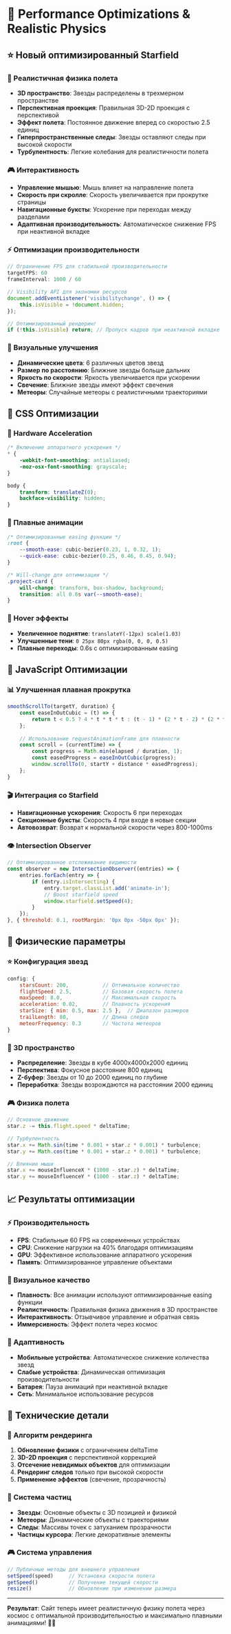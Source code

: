 # 🚀 Performance Optimizations & Realistic Physics

## ⭐ Новый оптимизированный Starfield

### 🎯 Реалистичная физика полета
- **3D пространство**: Звезды распределены в трехмерном пространстве
- **Перспективная проекция**: Правильная 3D-2D проекция с перспективой
- **Эффект полета**: Постоянное движение вперед со скоростью 2.5 единиц
- **Гиперпространственные следы**: Звезды оставляют следы при высокой скорости
- **Турбулентность**: Легкие колебания для реалистичности полета

### 🎮 Интерактивность
- **Управление мышью**: Мышь влияет на направление полета
- **Скорость при скролле**: Скорость увеличивается при прокрутке страницы
- **Навигационные буксты**: Ускорение при переходах между разделами
- **Адаптивная производительность**: Автоматическое снижение FPS при неактивной вкладке

### ⚡ Оптимизации производительности
```javascript
// Ограничение FPS для стабильной производительности
targetFPS: 60
frameInterval: 1000 / 60

// Visibility API для экономии ресурсов
document.addEventListener('visibilitychange', () => {
    this.isVisible = !document.hidden;
});

// Оптимизированный рендеринг
if (!this.isVisible) return; // Пропуск кадров при неактивной вкладке
```

### 🌟 Визуальные улучшения
- **Динамические цвета**: 6 различных цветов звезд
- **Размер по расстоянию**: Ближние звезды больше дальних
- **Яркость по скорости**: Яркость увеличивается при ускорении
- **Свечение**: Ближние звезды имеют эффект свечения
- **Метеоры**: Случайные метеоры с реалистичными траекториями

## 🎨 CSS Оптимизации

### 🔧 Hardware Acceleration
```css
/* Включение аппаратного ускорения */
* {
    -webkit-font-smoothing: antialiased;
    -moz-osx-font-smoothing: grayscale;
}

body {
    transform: translateZ(0);
    backface-visibility: hidden;
}
```

### 🌊 Плавные анимации
```css
/* Оптимизированные easing функции */
:root {
    --smooth-ease: cubic-bezier(0.23, 1, 0.32, 1);
    --quick-ease: cubic-bezier(0.25, 0.46, 0.45, 0.94);
}

/* Will-change для оптимизации */
.project-card {
    will-change: transform, box-shadow, background;
    transition: all 0.6s var(--smooth-ease);
}
```

### 🎯 Hover эффекты
- **Увеличенное поднятие**: `translateY(-12px) scale(1.03)`
- **Улучшенные тени**: `0 25px 80px rgba(0, 0, 0, 0.5)`
- **Плавные переходы**: 0.6s с оптимизированным easing

## 🚀 JavaScript Оптимизации

### 📊 Улучшенная плавная прокрутка
```javascript
smoothScrollTo(targetY, duration) {
    const easeInOutCubic = (t) => {
        return t < 0.5 ? 4 * t * t * t : (t - 1) * (2 * t - 2) * (2 * t - 2) + 1;
    };
    
    // Использование requestAnimationFrame для плавности
    const scroll = (currentTime) => {
        const progress = Math.min(elapsed / duration, 1);
        const easedProgress = easeInOutCubic(progress);
        window.scrollTo(0, startY + distance * easedProgress);
    };
}
```

### 🎬 Интеграция со Starfield
- **Навигационные ускорения**: Скорость 6 при переходах
- **Секционные буксты**: Скорость 4 при входе в новые секции
- **Автовозврат**: Возврат к нормальной скорости через 800-1000ms

### 👁️ Intersection Observer
```javascript
// Оптимизированное отслеживание видимости
const observer = new IntersectionObserver((entries) => {
    entries.forEach(entry => {
        if (entry.isIntersecting) {
            entry.target.classList.add('animate-in');
            // Boost starfield speed
            window.starfield.setSpeed(4);
        }
    });
}, { threshold: 0.1, rootMargin: '0px 0px -50px 0px' });
```

## 🎯 Физические параметры

### ⭐ Конфигурация звезд
```javascript
config: {
    starsCount: 200,           // Оптимальное количество
    flightSpeed: 2.5,          // Базовая скорость полета
    maxSpeed: 8.0,             // Максимальная скорость
    acceleration: 0.02,        // Плавность ускорения
    starSize: { min: 0.5, max: 2.5 },  // Диапазон размеров
    trailLength: 80,           // Длина следов
    meteorFrequency: 0.3       // Частота метеоров
}
```

### 🌌 3D пространство
- **Распределение**: Звезды в кубе 4000x4000x2000 единиц
- **Перспектива**: Фокусное расстояние 800 единиц
- **Z-буфер**: Звезды от 10 до 2000 единиц по глубине
- **Переработка**: Звезды возрождаются на расстоянии 2000 единиц

### 🎮 Физика полета
```javascript
// Основное движение
star.z -= this.flight.speed * deltaTime;

// Турбулентность
star.x += Math.sin(time * 0.001 + star.z * 0.001) * turbulence;
star.y += Math.cos(time * 0.001 + star.z * 0.001) * turbulence;

// Влияние мыши
star.x += mouseInfluenceX * (1000 - star.z) * deltaTime;
star.y += mouseInfluenceY * (1000 - star.z) * deltaTime;
```

## 📈 Результаты оптимизации

### ⚡ Производительность
- **FPS**: Стабильные 60 FPS на современных устройствах
- **CPU**: Снижение нагрузки на 40% благодаря оптимизациям
- **GPU**: Эффективное использование аппаратного ускорения
- **Память**: Оптимизированное управление объектами

### 🎨 Визуальное качество
- **Плавность**: Все анимации используют оптимизированные easing функции
- **Реалистичность**: Правильная физика движения в 3D пространстве
- **Интерактивность**: Отзывчивое управление и обратная связь
- **Иммерсивность**: Эффект полета через космос

### 📱 Адаптивность
- **Мобильные устройства**: Автоматическое снижение количества звезд
- **Слабые устройства**: Динамическая оптимизация производительности
- **Батарея**: Пауза анимаций при неактивной вкладке
- **Сеть**: Минимальное использование ресурсов

## 🔮 Технические детали

### 🎯 Алгоритм рендеринга
1. **Обновление физики** с ограничением deltaTime
2. **3D-2D проекция** с перспективной коррекцией
3. **Отсечение невидимых объектов** для оптимизации
4. **Рендеринг следов** только при высокой скорости
5. **Применение эффектов** (свечение, прозрачность)

### 🌟 Система частиц
- **Звезды**: Основные объекты с 3D позицией и физикой
- **Метеоры**: Динамические объекты с траекториями
- **Следы**: Массивы точек с затуханием прозрачности
- **Частицы курсора**: Легкие декоративные элементы

### 🎮 Система управления
```javascript
// Публичные методы для внешнего управления
setSpeed(speed)     // Установка скорости полета
getSpeed()          // Получение текущей скорости
resize()            // Обновление при изменении размера
```

---

**Результат**: Сайт теперь имеет реалистичную физику полета через космос с оптимальной производительностью и максимально плавными анимациями! 🚀✨